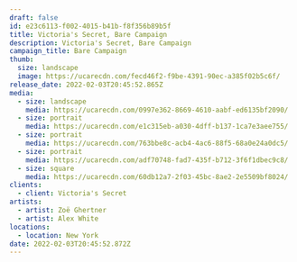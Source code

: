 ```yaml
---
draft: false
id: e23c6113-f002-4015-b41b-f8f356b89b5f
title: Victoria's Secret, Bare Campaign
description: Victoria's Secret, Bare Campaign
campaign_title: Bare Campaign
thumb:
  size: landscape
  image: https://ucarecdn.com/fecd46f2-f9be-4391-90ec-a385f02b5c6f/
release_date: 2022-02-03T20:45:52.865Z
media:
  - size: landscape
    media: https://ucarecdn.com/0997e362-8669-4610-aabf-ed6135bf2090/
  - size: portrait
    media: https://ucarecdn.com/e1c315eb-a030-4dff-b137-1ca7e3aee755/
  - size: portrait
    media: https://ucarecdn.com/763bbe8c-acb4-4ac6-88f5-68a0e24a0dc5/
  - size: portrait
    media: https://ucarecdn.com/adf70748-fad7-435f-b712-3f6f1dbec9c8/
  - size: square
    media: https://ucarecdn.com/60db12a7-2f03-45bc-8ae2-2e5509bf8024/
clients:
  - client: Victoria's Secret
artists:
  - artist: Zoë Ghertner
  - artist: Alex White
locations:
  - location: New York
date: 2022-02-03T20:45:52.872Z
---
```

